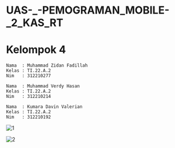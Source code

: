 # UAS-_-PEMOGRAMAN_MOBILE-_2_KAS_RT

# Kelompok 4
~~~
Nama  : Muhammad Zidan Fadillah
Kelas : TI.22.A.2
Nim   : 312210277

Nama  : Muhammad Verdy Hasan
Kelas : TI.22.A.2
Nim   : 312210214

Nama  : Kumara Davin Valerian
Kelas : TI.22.A.2
Nim   : 312210192
~~~
![1](https://github.com/muhammadzidanfadilah/UAS_PEMOGRAMAN_MOBILE-_2_KAS_RT/assets/115553474/194dd0e2-8108-45d6-87aa-4412c173696b)


![2](https://github.com/muhammadzidanfadilah/UAS_PEMOGRAMAN_MOBILE-_2_KAS_RT/assets/115553474/5699d454-3df1-4a43-b00b-739bedb25aae)
